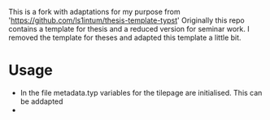 This is a fork with adaptations for my purpose from 'https://github.com/ls1intum/thesis-template-typst'
Originally this repo contains a template for thesis and a reduced version for seminar work. I removed the template for theses and adapted this template a little bit. 

# Usage
- In the file metadata.typ variables for the tilepage are initialised. This can be addapted
- 